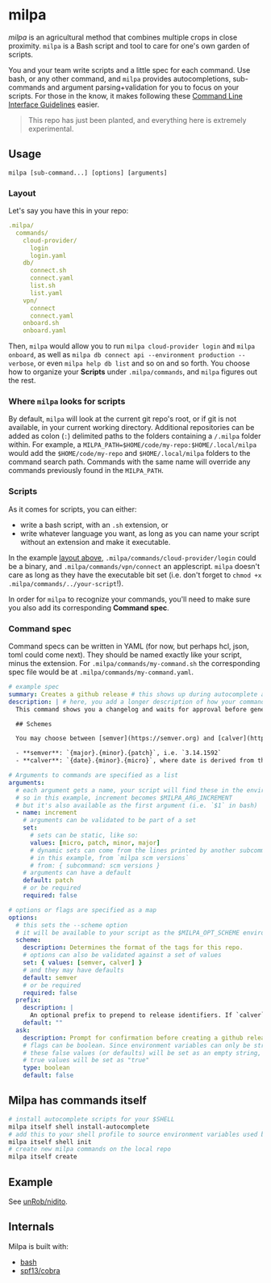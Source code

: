 # milpa

_milpa_ is an agricultural method that combines multiple crops in close proximity. `milpa` is a Bash script and tool to care for one's own garden of scripts.

You and your team write scripts and a little spec for each command. Use bash, or any other command, and `milpa` provides autocompletions, sub-commands and argument parsing+validation for you to focus on your scripts. For those in the know, it makes following these [Command Line Interface Guidelines](https://clig.dev/) easier.

> This repo has just been planted, and everything here is extremely experimental.

## Usage

`milpa [sub-command...] [options] [arguments]`

### Layout

Let's say you have this in your repo:

```yaml
.milpa/
  commands/
    cloud-provider/
      login
      login.yaml
    db/
      connect.sh
      connect.yaml
      list.sh
      list.yaml
    vpn/
      connect
      connect.yaml
    onboard.sh
    onboard.yaml
```

Then, `milpa` would allow you to run `milpa cloud-provider login` and `milpa onboard`, as well as `milpa db connect api --environment production --verbose`, or even `milpa help db list` and so on and so forth. You choose how to organize your **Scripts** under `.milpa/commands`, and `milpa` figures out the rest.

### Where `milpa` looks for scripts

By default, `milpa` will look at the current git repo's root, or if git is not available, in your current working directory. Additional repositories can be added as colon (`:`) delimited paths to the folders containing a `/.milpa` folder within. For example, a `MILPA_PATH=$HOME/code/my-repo:$HOME/.local/milpa` would add the `$HOME/code/my-repo` and `$HOME/.local/milpa` folders to the command search path. Commands with the same name will override any commands previously found in the `MILPA_PATH`.

### Scripts

As it comes for scripts, you can either:

- write a bash script, with an `.sh` extension, or
- write whatever language you want, as long as you can name your script without an extension and make it executable.

In the example [layout above](#layout), `.milpa/commands/cloud-provider/login` could be a binary, and `.milpa/commands/vpn/connect` an applescript. `milpa` doesn't care as long as they have the executable bit set (i.e. don't forget to `chmod +x .milpa/commands/../your-script`!).

In order for `milpa` to recognize your commands, you'll need to make sure you also add its corresponding **Command spec**.

### Command spec

Command specs can be written in YAML (for now, but perhaps hcl, json, toml could come next). They should be named exactly like your script, minus the extension. For `.milpa/commands/my-command.sh` the corresponding spec file would be at `.milpa/commands/my-command.yaml`.

```yaml
# example spec
summary: Creates a github release # this shows up during autocomplete and command listings
description: | # here, you add a longer description of how your command does its magic
  This command shows you a changelog and waits for approval before generating and pushing a new tag, creating a github release, and opening the browser at the new release.

  ## Schemes

  You may choose between [semver](https://semver.org) and [calver](https://calver.org). Their composition is as follows:

  - **semver**: `{major}.{minor}.{patch}`, i.e. `3.14.1592`
  - **calver**: `{date}.{minor}.{micro}`, where date is derived from the `prefix` option; for example `16.18.339`.

# Arguments to commands are specified as a list
arguments:
  # each argument gets a name, your script will find these in the environment
  # so in this example, increment becomes $MILPA_ARG_INCREMENT
  # but it's also available as the first argument (i.e. `$1` in bash)
  - name: increment
    # arguments can be validated to be part of a set
    set:
      # sets can be static, like so:
      values: [micro, patch, minor, major]
      # dynamic sets can come from the lines printed by another subcommand
      # in this example, from `milpa scm versions`
      # from: { subcommand: scm versions }
    # arguments can have a default
    default: patch
    # or be required
    required: false

# options or flags are specified as a map
options:
  # this sets the --scheme option
  # it will be available to your script as the $MILPA_OPT_SCHEME environment variable
  scheme:
    description: Determines the format of the tags for this repo.
    # options can also be validated against a set of values
    set: { values: [semver, calver] }
    # and they may have defaults
    default: semver
    # or be required
    required: false
  prefix:
    description: |
      An optional prefix to prepend to release identifiers. If `calver` is chosen as `scheme`, you may specify a combination of `YY`, `YYYY`, `MM`, and `DD` to be replaced with the corresponding values of the local date. The default in that case is `YY`.
    default: ""
  ask:
    description: Prompt for confirmation before creating a github release
    # flags can be boolean. Since environment variables can only be strings,
    # these false values (or defaults) will be set as an empty string, while
    # true values will be set as "true"
    type: boolean
    default: false
```

## Milpa has commands itself

```sh
# install autocomplete scripts for your $SHELL
milpa itself shell install-autocomplete
# add this to your shell profile to source environment variables used by your commands
milpa itself shell init
# create new milpa commands on the local repo
milpa itself create
```

## Example

See [unRob/nidito](https://github.com/unRob/nidito/tree/master/.milpa).

## Internals

Milpa is built with:

- [bash](https://www.gnu.org/software/bash/)
- [spf13/cobra](https://cobra.dev)
